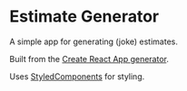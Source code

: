 # Estimate Generator
A simple app for generating (joke) estimates.

Built from the  [Create React App generator](https://github.com/facebookincubator/create-react-app).

Uses [StyledComponents](https://github.com/styled-components/styled-components) for styling.